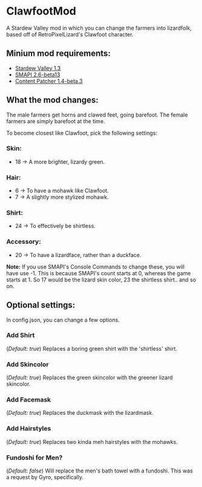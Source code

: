 # ClawfootMod
A Stardew Valley mod in which you can change the farmers into lizardfolk, based off of RetroPixelLizard's Clawfoot character.

## Minium mod requirements:
* [Stardew Valley 1.3](https://stardewvalley.net/)
* [SMAPI 2.6-beta13](https://smapi.io/)
* [Content Patcher 1.4-beta.3](https://www.nexusmods.com/stardewvalley/mods/1915)

## What the mod changes:
The male farmers get horns and clawed feet, going barefoot.
The female farmers are simply barefoot at the time.

To become closest like Clawfoot, pick the following settings:

### Skin:
* 18 -> A more brighter, lizardy green.

### Hair:
* 6 -> To have a mohawk like Clawfoot.
* 7 -> A slightly more stylized mohawk.

### Shirt:
* 24 -> To effectively be shirtless.

### Accessory:
* 20 -> To have a lizardface, rather than a duckface.

**Note:**
If you use SMAPI's Console Commands to change these, you will have use -1.
This is because SMAPI's count starts at 0, whereas the game starts at 1.
So 17 would be the lizard skin color, 23 the shirtless shirt.. and so on.

## Optional settings:
In config.json, you can change a few options.

### Add Shirt
(_Default: true_)
Replaces a boring green shirt with the 'shirtless' shirt.

### Add Skincolor
(_Default: true_)
Replaces the green skincolor with the greener lizard skincolor.

### Add Facemask
(_Default: true_)
Replaces the duckmask with the lizardmask.

### Add Hairstyles
(_Default: true_)
Replaces two kinda meh hairstyles with the mohawks.

### Fundoshi for Men?
(_Default: false_)
Will replace the men's bath towel with a fundoshi.
This was a request by Gyro, specifically.

